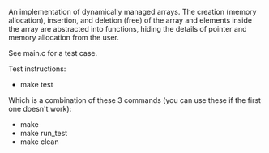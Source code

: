 An implementation of dynamically managed arrays. 
The creation (memory allocation), insertion, and deletion (free) of the array
and elements inside the array are abstracted into functions, hiding the details
of pointer and memory allocation from the user.

See main.c for a test case.

Test instructions:
- make test  

Which is a combination of these 3 commands (you can use these if the first one doesn't work):
- make
- make run_test
- make clean
